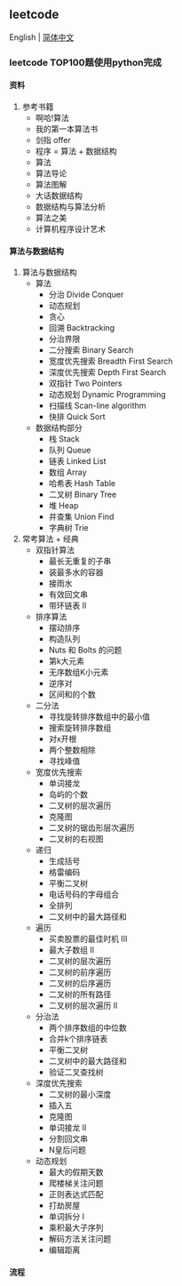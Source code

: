 ## leetcode
English | [简体中文](README-zh_CN.md)
### leetcode TOP100题使用python完成
#### 资料
1. 参考书籍
    - 啊哈!算法
    - 我的第一本算法书
    - 剑指 offer
    - 程序 = 算法 + 数据结构
    - 算法
    - 算法导论
    - 算法图解
    - 大话数据结构
    - 数据结构与算法分析
    - 算法之美
    - 计算机程序设计艺术
#### 算法与数据结构
1. 算法与数据结构
    - 算法
        - 分治 Divide Conquer
        - 动态规划
        - 贪心
        - 回溯 Backtracking
        - 分治界限
        - 二分搜索 Binary Search  
        - 宽度优先搜索 Breadth First Search 
        - 深度优先搜索 Depth First Search
        - 双指针 Two Pointers 
        - 动态规划 Dynamic Programming 
        - 扫描线 Scan-line algorithm
        - 快排 Quick Sort
    - 数据结构部分
        - 栈 Stack
        - 队列 Queue
        - 链表 Linked List 
        - 数组 Array 
        - 哈希表 Hash Table
        - 二叉树 Binary Tree
        - 堆 Heap
        - 并查集 Union Find
        - 字典树 Trie
2. 常考算法 + 经典
    - 双指针算法
        - 最长无重复的子串
        - 装最多水的容器
        - 接雨水
        - 有效回文串
        - 带环链表 II
    - 排序算法
        - 摆动排序
        - 构造队列
        - Nuts 和 Bolts 的问题
        - 第k大元素
        - 无序数组K小元素
        - 逆序对
        - 区间和的个数
    - 二分法   
        - 寻找旋转排序数组中的最小值
        - 搜索旋转排序数组
        - 对x开根
        - 两个整数相除
        - 寻找峰值
    - 宽度优先搜索
        - 单词接龙
        - 岛屿的个数
        - 二叉树的层次遍历
        - 克隆图
        - 二叉树的锯齿形层次遍历
        - 二叉树的右视图
    - 递归  
        - 生成括号
        - 格雷编码
        - 平衡二叉树
        - 电话号码的字母组合
        - 全排列
        - 二叉树中的最大路径和 
    - 遍历  
        - 买卖股票的最佳时机 III
        - 最大子数组 II
        - 二叉树的层次遍历
        - 二叉树的前序遍历
        - 二叉树的后序遍历
        - 二叉树的所有路径
        - 二叉树的层次遍历 II
    - 分治法
        - 两个排序数组的中位数
        - 合并k个排序链表
        - 平衡二叉树
        - 二叉树中的最大路径和
        - 验证二叉查找树
    - 深度优先搜索
        - 二叉树的最小深度
        - 插入五
        - 克隆图
        - 单词接龙 II
        - 分割回文串
        - N皇后问题
    - 动态规划
        - 最大的假期天数
        - 爬楼梯关注问题
        - 正则表达式匹配
        - 打劫房屋
        - 单词拆分 I
        - 乘积最大子序列
        - 解码方法关注问题
        - 编辑距离

#### 流程
